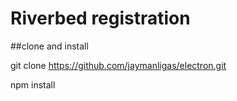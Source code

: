 # Riverbed registration

##clone and install

git clone https://github.com/jaymanligas/electron.git

npm install
